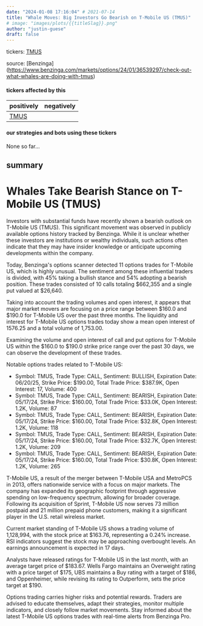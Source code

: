 ```yaml
---
date: "2024-01-08 17:16:04" # 2021-07-14
title: "Whale Moves: Big Investors Go Bearish on T-Mobile US (TMUS)"
# image: "images/plots/{{titleSlag}}.png"
author: "justin-guese"
draft: false
---
```

tickers: <a href='https://finance.yahoo.com/quote/TMUS' target='_blank'>TMUS</a> 

source: [Benzinga](<a href='https://www.benzinga.com/markets/options/24/01/36539297/check-out-what-whales-are-doing-with-tmus' target='_blank'>https://www.benzinga.com/markets/options/24/01/36539297/check-out-what-whales-are-doing-with-tmus</a>)

#### tickers affected by this

| positively | negatively |
|------------|------------
| <a href='https://finance.yahoo.com/quote/TMUS' target='_blank'>TMUS</a> |  |

#### our strategies and bots using these tickers

None so far...

## summary

# Whales Take Bearish Stance on T-Mobile US (TMUS)

Investors with substantial funds have recently shown a bearish outlook on T-Mobile US (TMUS). This significant movement was observed in publicly available options history tracked by Benzinga. While it is unclear whether these investors are institutions or wealthy individuals, such actions often indicate that they may have insider knowledge or anticipate upcoming developments within the company.

Today, Benzinga's options scanner detected 11 options trades for T-Mobile US, which is highly unusual. The sentiment among these influential traders is divided, with 45% taking a bullish stance and 54% adopting a bearish position. These trades consisted of 10 calls totaling $662,355 and a single put valued at $26,640.

Taking into account the trading volumes and open interest, it appears that major market movers are focusing on a price range between $160.0 and $190.0 for T-Mobile US over the past three months. The liquidity and interest for T-Mobile US options trades today show a mean open interest of 1576.25 and a total volume of 1,753.00.

Examining the volume and open interest of call and put options for T-Mobile US within the $160.0 to $190.0 strike price range over the past 30 days, we can observe the development of these trades.

Notable options trades related to T-Mobile US:

- Symbol: TMUS, Trade Type: CALL, Sentiment: BULLISH, Expiration Date: 06/20/25, Strike Price: $190.00, Total Trade Price: $387.9K, Open Interest: 17, Volume: 400
- Symbol: TMUS, Trade Type: CALL, Sentiment: BEARISH, Expiration Date: 05/17/24, Strike Price: $160.00, Total Trade Price: $33.0K, Open Interest: 1.2K, Volume: 87
- Symbol: TMUS, Trade Type: CALL, Sentiment: BEARISH, Expiration Date: 05/17/24, Strike Price: $160.00, Total Trade Price: $32.8K, Open Interest: 1.2K, Volume: 118
- Symbol: TMUS, Trade Type: CALL, Sentiment: BEARISH, Expiration Date: 05/17/24, Strike Price: $160.00, Total Trade Price: $32.7K, Open Interest: 1.2K, Volume: 209
- Symbol: TMUS, Trade Type: CALL, Sentiment: BEARISH, Expiration Date: 05/17/24, Strike Price: $160.00, Total Trade Price: $30.8K, Open Interest: 1.2K, Volume: 265

T-Mobile US, a result of the merger between T-Mobile USA and MetroPCS in 2013, offers nationwide service with a focus on major markets. The company has expanded its geographic footprint through aggressive spending on low-frequency spectrum, allowing for broader coverage. Following its acquisition of Sprint, T-Mobile US now serves 73 million postpaid and 21 million prepaid phone customers, making it a significant player in the U.S. retail wireless market.

Current market standing of T-Mobile US shows a trading volume of 1,128,994, with the stock price at $163.76, representing a 0.24% increase. RSI indicators suggest the stock may be approaching overbought levels. An earnings announcement is expected in 17 days.

Analysts have released ratings for T-Mobile US in the last month, with an average target price of $183.67. Wells Fargo maintains an Overweight rating with a price target of $175, UBS maintains a Buy rating with a target of $186, and Oppenheimer, while revising its rating to Outperform, sets the price target at $190.

Options trading carries higher risks and potential rewards. Traders are advised to educate themselves, adapt their strategies, monitor multiple indicators, and closely follow market movements. Stay informed about the latest T-Mobile US options trades with real-time alerts from Benzinga Pro.